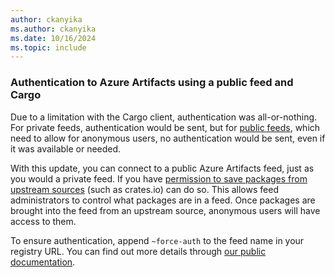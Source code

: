 ```yaml
---
author: ckanyika
ms.author: ckanyika
ms.date: 10/16/2024
ms.topic: include
---
```


### Authentication to Azure Artifacts using a public feed and Cargo

Due to a limitation with the Cargo client, authentication was all-or-nothing. For private feeds, authentication would be sent, but for [public feeds](https://learn.microsoft.com/azure/devops/artifacts/tutorials/share-packages-publicly?view=azure-devops&tabs=nuget), which need to allow for anonymous users, no authentication would be sent, even if it was available or needed.

With this update, you can connect to a public Azure Artifacts feed, just as you would a private feed. If you have [permission to save packages from upstream sources](https://learn.microsoft.com/azure/devops/artifacts/feeds/feed-permissions?view=azure-devops#permissions-table) (such as crates.io) can do so. This allows feed administrators to control what packages are in a feed. Once packages are brought into the feed from an upstream source, anonymous users will have access to them.

To ensure authentication, append  `~force-auth` to the feed name in your registry URL. You can find out more details through [our public documentation](https://learn.microsoft.com/azure/devops/artifacts/cargo/cargo-upstream-source?view=azure-devops&tabs=publicfeed%2CWindows%2CPowerShell#connect-to-your-feed).

